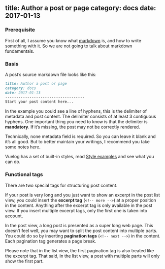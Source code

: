 title: Author a post or page
category: docs
date: 2017-01-13
------------------------------------
### Prerequisite

First of all, I assume you know what [markdown](https://en.wikipedia.org/wiki/Markdown) is, and how to write something with it. So we are not going to talk about markdown fundamentals.

### Basis

A post’s source markdown file looks like this:

```md
title: Author a post or page
category: docs
date: 2017-01-13
------------------------------------
Start your post content here...
```

In the example you could see a line of hyphens, this is the delimiter of metadata and post content. The delimiter consists of at least 3 contiguous hyphens. One important thing you need to know is that the delimiter is **mandatory**. If it’s missing, the post may not be correctly rendered.

Technically, none metadata field is required. So you can leave it blank and it’s all good. But to better maintain your writings, I recommend you take some notes here.

Vuelog has a set of built-in styles, read [Style examples](#/blog/showcase/2016/style-examples) and see what you can do.

### Functional tags

There are two special tags for structuring post content.

If your post is very long and you just want to show an excerpt in the post list view, you could insert the **excerpt tag** (`<!-- more -->`) at a proper position in the content. Anything after the excerpt tag is only available in the post view. If you insert multiple excerpt tags, only the first one is taken into account.

In the post view, a long post is presented as a super long web page. This doesn’t feel well, you may want to split the post content into multiple parts. You could do so by inserting **pagination tags** (`<!-- next -->`) in the content. Each pagination tag generates a page break.

Please note that in the list view, the first pagination tag is also treated like the excerpt tag. That said, in the list view, a post with multiple parts will only show the first part.
